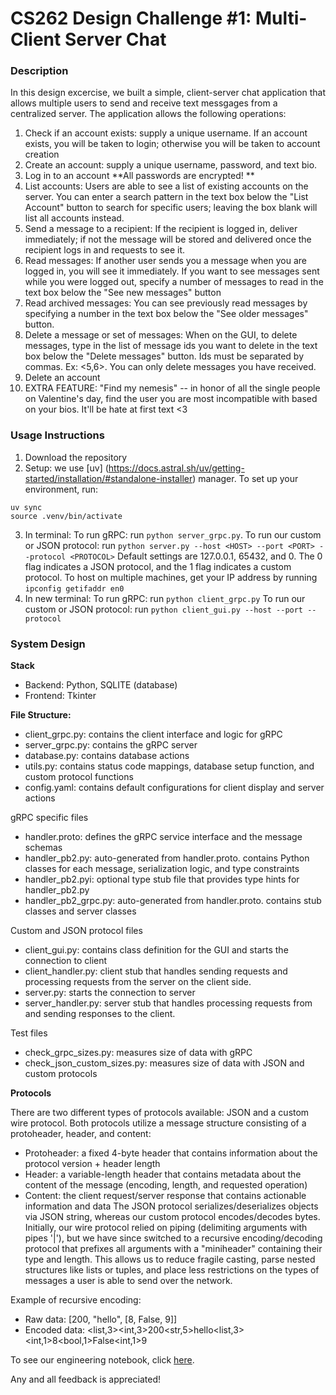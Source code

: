 # CS262 Design Challenge #1: Multi-Client Server Chat

### Description
In this design excercise, we built a simple, client-server chat application that allows multiple users to send and receive text messgages from a centralized server. The application allows the following operations: 
1. Check if an account exists: supply a unique username. If an account exists, you will be taken to login; otherwise you will be taken to account creation
2. Create an account: supply a unique username, password, and text bio.
3. Log in to an account
**All passwords are encrypted! **
4. List accounts: Users are able to see a list of existing accounts on the server. You can enter a search pattern in the text box below the "List Account" button to search for specific users; leaving the box blank will list all accounts instead.
5. Send a message to a recipient: If the recipient is logged in, deliver immediately; if not the message will be stored and delivered once the recipient logs in and requests to see it.
6. Read messages: If another user sends you a message when you are logged in, you will see it immediately. If you want to see messages sent while you were logged out, specify a number of messages to read in the text box below the "See new messages" button
7. Read archived messages: You can see previously read messages by specifying a number in the text box below the "See older messages" button.
8. Delete a message or set of messages: When on the GUI, to delete messages, type in the list of message ids you want to delete in the text box below the "Delete messages" button. Ids must be separated by commas. Ex: <5,6>. You can only delete messages you have received.
9. Delete an account
10. EXTRA FEATURE: "Find my nemesis" -- in honor of all the single people on Valentine's day, find the user you are most incompatible with based on your bios. It'll be hate at first text <3

### Usage Instructions
1. Download the repository
2. Setup: we use [uv] (https://docs.astral.sh/uv/getting-started/installation/#standalone-installer) manager. To set up your environment, run:
```
uv sync
source .venv/bin/activate
```
3. In terminal: To run gRPC: run ```python server_grpc.py```. To run our custom or JSON protocol: run ```python server.py --host <HOST> --port <PORT> --protocol <PROTOCOL>``` Default settings are 127.0.0.1, 65432, and 0. The 0 flag indicates a JSON protocol, and the 1 flag indicates a custom protocol. To host on multiple machines, get your IP address by running ```ipconfig getifaddr en0```
4. In new terminal: To run gRPC: run ```python client_grpc.py``` To run our custom or JSON protocol: run ```python client_gui.py --host --port --protocol```

### System Design 
**Stack**
- Backend: Python, SQLITE (database) 
- Frontend: Tkinter 

**File Structure:**
- client_grpc.py: contains the client interface and logic for gRPC
- server_grpc.py: contains the gRPC server
- database.py: contains database actions
- utils.py: contains status code mappings, database setup function, and custom protocol functions
- config.yaml: contains default configurations for client display and server actions

gRPC specific files
- handler.proto: defines the gRPC service interface and the message schemas
- handler_pb2.py: auto-generated from handler.proto. contains Python classes for each message, serialization logic, and type constraints
- handler_pb2.pyi: optional type stub file that provides type hints for handler_pb2.py
- handler_pb2_grpc.py: auto-generated from handler.proto. contains stub classes and server classes

Custom and JSON protocol files
- client_gui.py: contains class definition for the GUI and starts the connection to client
- client_handler.py: client stub that handles sending requests and processing requests from the server on the client side.
- server.py: starts the connection to server
- server_handler.py: server stub that handles processing requests from and sending responses to the client.

Test files
- check_grpc_sizes.py: measures size of data with gRPC
- check_json_custom_sizes.py: measures size of data with JSON and custom protocols

**Protocols** 
  
There are two different types of protocols available: JSON and a custom wire protocol. Both protocols utilize a message structure consisting of a protoheader, header, and content:
- Protoheader: a fixed 4-byte header that contains information about the protocol version + header length
- Header: a variable-length header that contains metadata about the content of the message (encoding, length, and requested operation)
- Content: the client request/server response that contains actionable information and data 
The JSON protocol serializes/deserializes objects via JSON string, whereas our custom protocol encodes/decodes bytes. Initially, our wire protocol relied on piping (delimiting arguments with pipes '|'), but we have since switched to a recursive encoding/decoding protocol that prefixes all arguments with a "miniheader" containing their type and length. This allows us to reduce fragile casting, parse nested structures like lists or tuples, and place less restrictions on the types of messages a user is able to send over the network.

Example of recursive encoding:
- Raw data: [200, "hello", [8, False, 9]]
- Encoded data: <list,3><int,3>200<str,5>hello<list,3><int,1>8<bool,1>False<int,1>9

To see our engineering notebook, click [here](https://docs.google.com/document/d/1VgRHjW2I94al2vKQbMXU5OTpYC9vVg0mS-7m-KCjAWU/edit?usp=sharing).

Any and all feedback is appreciated! 



